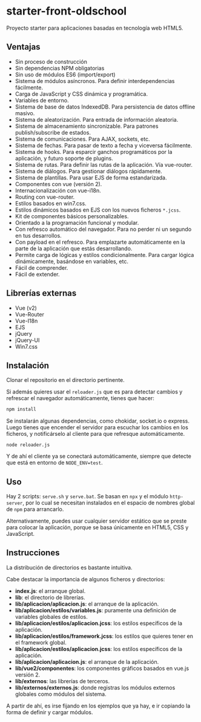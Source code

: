 # starter-front-oldschool

Proyecto starter para aplicaciones basadas en tecnología web HTML5.

## Ventajas

- Sin proceso de construcción
- Sin dependencias NPM obligatorias
- Sin uso de módulos ES6 (import/export)
- Sistema de módulos asíncronos. Para definir interdependencias fácilmente.
- Carga de JavaScript y CSS dinámica y programática.
- Variables de entorno.
- Sistema de base de datos IndexedDB. Para persistencia de datos offline masivo.
- Sistema de aleatorización. Para entrada de información aleatoria.
- Sistema de almacenamiento sincronizable. Para patrones publish/subscribe de estados.
- Sistema de comunicaciones. Para AJAX, sockets, etc.
- Sistema de fechas. Para pasar de texto a fecha y viceversa fácilmente.
- Sistema de hooks. Para esparcir ganchos programáticos por la aplicación, y futuro soporte de plugins.
- Sistema de rutas. Para definir las rutas de la aplicación. Vía vue-router.
- Sistema de diálogos. Para gestionar diálogos rápidamente.
- Sistema de plantillas. Para usar EJS de forma estandarizada.
- Componentes con vue (versión 2).
- Internacionalización con vue-i18n.
- Routing con vue-router.
- Estilos basados en win7.css.
- Estilos dinámicos basados en EJS con los nuevos ficheros `*.jcss`.
- Kit de componentes básicos personalizables.
- Orientado a la programación funcional y modular.
- Con refresco automático del navegador. Para no perder ni un segundo en tus desarrollos.
- Con payload en el refresco. Para emplazarte automáticamente en la parte de la aplicación que estás desarrollando.
- Permite carga de lógicas y estilos condicionalmente. Para cargar lógica dinámicamente, basándose en variables, etc.
- Fácil de comprender.
- Fácil de extender.

## Librerías externas

- Vue (v2)
- Vue-Router
- Vue-I18n
- EJS
- jQuery
- jQuery-UI
- Win7.css

## Instalación

Clonar el repositorio en el directorio pertinente.

Si además quieres usar el `reloader.js` que es para detectar cambios y refrescar el navegador automáticamente, tienes que hacer:

```sh
npm install
```

Se instalarán algunas dependencias, como chokidar, socket.io o express. Luego tienes que encender el servidor para escuchar los cambios en los ficheros, y notificárselo al cliente para que refresque automáticamente.

```
node reloader.js
```

Y de ahí el cliente ya se conectará automáticamente, siempre que detecte que está en entorno de `NODE_ENV=test`.

## Uso

Hay 2 scripts: `serve.sh` y `serve.bat`. Se basan en `npx` y el módulo `http-server`, por lo cual se necesitan instalados en el espacio de nombres global de `npm` para arrancarlo.

Alternativamente, puedes usar cualquier servidor estático que se preste para colocar la aplicación, porque se basa únicamente en HTML5, CSS y JavaScript.

## Instrucciones

La distribución de directorios es bastante intuitiva.

Cabe destacar la importancia de algunos ficheros y directorios:

 - **index.js**: el arranque global.
 - **lib**: el directorio de librerías.
 - **lib/aplicacion/aplicacion.js**: el arranque de la aplicación.
 - **lib/aplicacion/estilos/variables.js**: puramente una definición de variables globales de estilos.
 - **lib/aplicacion/estilos/aplicacion.jcss**: los estilos específicos de la aplicación.
 - **lib/aplicacion/estilos/framework.jcss**: los estilos que quieres tener en el framework global.
 - **lib/aplicacion/estilos/aplicacion.jcss**: los estilos específicos de la aplicación.
 - **lib/aplicacion/aplicacion.js**: el arranque de la aplicación.
 - **lib/vue2/componentes**: los componentes gráficos basados en vue.js versión 2.
 - **lib/externos**: las librerías de terceros.
 - **lib/externos/externos.js**: donde registras los módulos externos globales como módulos del sistema.
 
A partir de ahí, es irse fijando en los ejemplos que ya hay, e ir copiando la forma de definir y cargar módulos.


